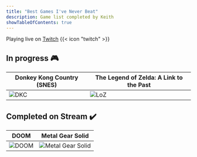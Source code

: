 ```yaml
---
title: "Best Games I've Never Beat"
description: Game list completed by Keith
showTableOfContents: true
---
```

Playing live on [Twitch](https://www.twitch.tv/kilobytekeith) {{< icon "twitch" >}}

## In progress 🎮


| Donkey Kong Country (SNES)                |   The Legend of Zelda: A Link to the Past    | 
| ------------------- | --------------------- |
| ![DKC](https://images.igdb.com/igdb/image/upload/t_cover_big/co70qn.png) | ![LoZ](https://images.igdb.com/igdb/image/upload/t_cover_big/co3vzn.png) |


<!-- <img src = "https://images.igdb.com/igdb/image/upload/t_cover_big/co3vzn.png" alt="The Legend of Zelda: A Link to the Past" width="250" height="auto"> -->

## Completed on Stream ✔️

| DOOM                |   Metal Gear Solid    | 
| ------------------- | --------------------- |
| ![DOOM](https://images.igdb.com/igdb/image/upload/t_cover_big/co6vy6.png '1/14/24') | ![Metal Gear Solid](https://images.igdb.com/igdb/image/upload/t_cover_big/co5ipi.png '1/27/24') |





<!-- | DOOM                                                |     Metal Gear Solid                       |  A Link to the Past (SNES)
| ----------------------------------------------------- | --------------------------------------------- |--------------------------------------------- |
| ![1/14/24](https://images.igdb.com/igdb/image/upload/t_cover_big/co6vy6.png 'DOOM') | ![1/27/24](https://images.igdb.com/igdb/image/upload/t_cover_big/co5ipi.png 'Metal Gear Solid') | ![tbd](https://images.igdb.com/igdb/image/upload/t_cover_big/co3vzn.png 'The Legend of Zelda: A Link to the Past') | -->
